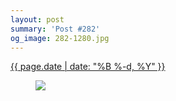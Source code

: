 ```yaml
---
layout: post
summary: 'Post #282'
og_image: 282-1280.jpg
---
```


<p>
 <time>
  <a href="/282">
   {{ page.date | date: "%B %-d, %Y" }}
  </a>
 </time>
 <a href="/282">
  <figure data-taken="2/1/2014">
   <img sizes="(min-width: 700px) 50vw, calc(100vw - 2rem)" src="{{ site.assets_url }}/282-640.jpg" srcset="{{ site.assets_url }}/282-1280.jpg 1280w, {{ site.assets_url }}/282-960.jpg 960w, {{ site.assets_url }}/282-640.jpg 640w, {{ site.assets_url }}/282-320.jpg 320w"/>
  </figure>
 </a>
</p>
